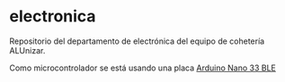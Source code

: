 # electronica
Repositorio del departamento de electrónica del equipo de cohetería ALUnizar.

Como microcontrolador se está usando una placa [Arduino Nano 33 BLE](https://docs.arduino.cc/hardware/nano-33-ble)
